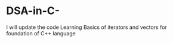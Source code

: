 # DSA-in-C-

I will update the code 
Learning Basics of iterators and vectors for foundation of C++ language

